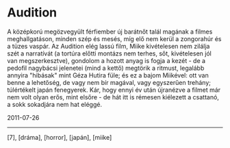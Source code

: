 # Audition

A középkorú megözvegyült férfiember új barátnőt talál magának a filmes meghallgatáson, minden szép és mesés, míg elő nem kerül a zongorahúr és a tüzes vaspár. Az Audition elég lassú film, Miike kivételesen nem zilálja szét a narratívát (a tortúra előtti montázs nem terhes, sőt, kivételesen jól van megszerkesztve), gondolom a hozott anyag is fogja a kezét - de a pedofil nagybácsi jelenetei (mind a kettő) megtörik a ritmust, legalább annyira "hibásak" mint Géza Hutira füle; és ez a bajom Miikével: ott van benne a lehetőség, de vagy nem bír magával, vagy egyszerűen trehány; túlértékelt japán fenegyerek. Kár, hogy ennyi év után újranézve a filmet már nem volt olyan erős, mint elsőre - de hát itt is rémesen kiélezett a csattanó, a sokk sokadjára nem hat eléggé.

2011-07-26 

----

[7], [dráma], [horror], [japán], [miike]